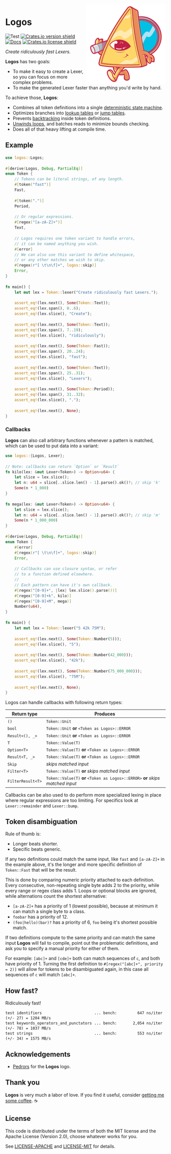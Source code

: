 <img src="https://raw.githubusercontent.com/maciejhirsz/logos/master/logos.svg?sanitize=true" alt="Logos logo" width="250" align="right">

# Logos

![Test](https://github.com/maciejhirsz/logos/workflows/Test/badge.svg?branch=master)
[![Crates.io version shield](https://img.shields.io/crates/v/logos.svg)](https://crates.io/crates/logos)
[![Docs](https://docs.rs/logos/badge.svg)](https://docs.rs/logos)
[![Crates.io license shield](https://img.shields.io/crates/l/logos.svg)](https://crates.io/crates/logos)

_Create ridiculously fast Lexers._

**Logos** has two goals:

+ To make it easy to create a Lexer, so you can focus on more complex problems.
+ To make the generated Lexer faster than anything you'd write by hand.

To achieve those, **Logos**:

+ Combines all token definitions into a single [deterministic state machine](https://en.wikipedia.org/wiki/Deterministic_finite_automaton).
+ Optimizes branches into [lookup tables](https://en.wikipedia.org/wiki/Lookup_table) or [jump tables](https://en.wikipedia.org/wiki/Branch_table).
+ Prevents [backtracking](https://en.wikipedia.org/wiki/ReDoS) inside token definitions.
+ [Unwinds loops](https://en.wikipedia.org/wiki/Loop_unrolling), and batches reads to minimize bounds checking.
+ Does all of that heavy lifting at compile time.

## Example

```rust
use logos::Logos;

#[derive(Logos, Debug, PartialEq)]
enum Token {
    // Tokens can be literal strings, of any length.
    #[token("fast")]
    Fast,

    #[token(".")]
    Period,

    // Or regular expressions.
    #[regex("[a-zA-Z]+")]
    Text,

    // Logos requires one token variant to handle errors,
    // it can be named anything you wish.
    #[error]
    // We can also use this variant to define whitespace,
    // or any other matches we wish to skip.
    #[regex(r"[ \t\n\f]+", logos::skip)]
    Error,
}

fn main() {
    let mut lex = Token::lexer("Create ridiculously fast Lexers.");

    assert_eq!(lex.next(), Some(Token::Text));
    assert_eq!(lex.span(), 0..6);
    assert_eq!(lex.slice(), "Create");

    assert_eq!(lex.next(), Some(Token::Text));
    assert_eq!(lex.span(), 7..19);
    assert_eq!(lex.slice(), "ridiculously");

    assert_eq!(lex.next(), Some(Token::Fast));
    assert_eq!(lex.span(), 20..24);
    assert_eq!(lex.slice(), "fast");

    assert_eq!(lex.next(), Some(Token::Text));
    assert_eq!(lex.span(), 25..31);
    assert_eq!(lex.slice(), "Lexers");

    assert_eq!(lex.next(), Some(Token::Period));
    assert_eq!(lex.span(), 31..32);
    assert_eq!(lex.slice(), ".");

    assert_eq!(lex.next(), None);
}
```

### Callbacks

**Logos** can also call arbitrary functions whenever a pattern is matched,
which can be used to put data into a variant:

```rust
use logos::{Logos, Lexer};

// Note: callbacks can return `Option` or `Result`
fn kilo(lex: &mut Lexer<Token>) -> Option<u64> {
    let slice = lex.slice();
    let n: u64 = slice[..slice.len() - 1].parse().ok()?; // skip 'k'
    Some(n * 1_000)
}

fn mega(lex: &mut Lexer<Token>) -> Option<u64> {
    let slice = lex.slice();
    let n: u64 = slice[..slice.len() - 1].parse().ok()?; // skip 'm'
    Some(n * 1_000_000)
}

#[derive(Logos, Debug, PartialEq)]
enum Token {
    #[error]
    #[regex(r"[ \t\n\f]+", logos::skip)]
    Error,

    // Callbacks can use closure syntax, or refer
    // to a function defined elsewhere.
    //
    // Each pattern can have it's own callback.
    #[regex("[0-9]+", |lex| lex.slice().parse())]
    #[regex("[0-9]+k", kilo)]
    #[regex("[0-9]+M", mega)]
    Number(u64),
}

fn main() {
    let mut lex = Token::lexer("5 42k 75M");

    assert_eq!(lex.next(), Some(Token::Number(5)));
    assert_eq!(lex.slice(), "5");

    assert_eq!(lex.next(), Some(Token::Number(42_000)));
    assert_eq!(lex.slice(), "42k");

    assert_eq!(lex.next(), Some(Token::Number(75_000_000)));
    assert_eq!(lex.slice(), "75M");

    assert_eq!(lex.next(), None);
}
```

Logos can handle callbacks with following return types:

| Return type                       | Produces                                                                         |
|-----------------------------------|----------------------------------------------------------------------------------|
| `()`                              | `Token::Unit`                                                                    |
| `bool`                            | `Token::Unit` **or** `<Token as Logos>::ERROR`                                   |
| `Result<(), _>`                   | `Token::Unit` **or** `<Token as Logos>::ERROR`                                   |
| `T`                               | `Token::Value(T)`                                                                |
| `Option<T>`                       | `Token::Value(T)` **or** `<Token as Logos>::ERROR`                               |
| `Result<T, _>`                    | `Token::Value(T)` **or** `<Token as Logos>::ERROR`                               |
| `Skip`                            | _skips matched input_                                                            |
| `Filter<T>`                       | `Token::Value(T)` **or** _skips matched input_                                   |
| `FilterResult<T>`                 | `Token::Value(T)` **or** `<Token as Logos>::ERROR>` **or** _skips matched input_ |

Callbacks can be also used to do perform more specialized lexing in place
where regular expressions are too limiting. For specifics look at
`Lexer::remainder` and `Lexer::bump`.

## Token disambiguation

Rule of thumb is:

+ Longer beats shorter.
+ Specific beats generic.

If any two definitions could match the same input, like `fast` and `[a-zA-Z]+`
in the example above, it's the longer and more specific definition of `Token::Fast`
that will be the result.

This is done by comparing numeric priority attached to each definition. Every consecutive,
non-repeating single byte adds 2 to the priority, while every range or regex class adds 1.
Loops or optional blocks are ignored, while alternations count the shortest alternative:

+ `[a-zA-Z]+` has a priority of 1 (lowest possible), because at minimum it can match a single byte to a class.
+ `foobar` has a priority of 12.
+ `(foo|hello)(bar)?` has a priority of 6, `foo` being it's shortest possible match.

If two definitions compute to the same priority and can match the same input **Logos** will
fail to compile, point out the problematic definitions, and ask you to specify a manual
priority for either of them.

For example: `[abc]+` and `[cde]+` both can match sequences of `c`, and both have priority of 1.
Turning the first definition to `#[regex("[abc]+", priority = 2)]` will allow for tokens
to be disambiguated again, in this case all sequences of `c` will match `[abc]+`.

## How fast?

Ridiculously fast!

```norust
test identifiers                       ... bench:         647 ns/iter (+/- 27) = 1204 MB/s
test keywords_operators_and_punctators ... bench:       2,054 ns/iter (+/- 78) = 1037 MB/s
test strings                           ... bench:         553 ns/iter (+/- 34) = 1575 MB/s
```

## Acknowledgements

+ [Pedrors](https://pedrors.pt/) for the **Logos** logo.

## Thank you

**Logos** is very much a labor of love. If you find it useful, consider
[getting me some coffee](https://github.com/sponsors/maciejhirsz). ☕

## License

This code is distributed under the terms of both the MIT license
and the Apache License (Version 2.0), choose whatever works for you.

See [LICENSE-APACHE](LICENSE-APACHE) and [LICENSE-MIT](LICENSE-MIT) for details.
